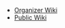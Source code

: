 - [Organizer Wiki]
- [Public Wiki]

[Organizer Wiki]: https://github.com/gaming-interest-group/organizer/wiki
[Public Wiki]: https://github.com/gaming-interest-group/public/wiki

